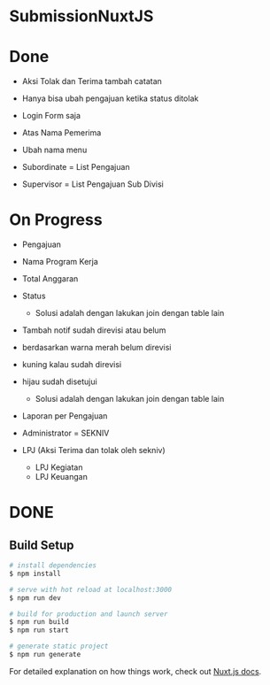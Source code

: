 # SubmissionNuxtJS
# Done
- Aksi Tolak dan Terima tambah catatan

- Hanya bisa ubah pengajuan ketika status ditolak

- Login Form saja

- Atas Nama Pemerima

- Ubah nama menu
- Subordinate = List Pengajuan
- Supervisor = List Pengajuan Sub Divisi

# On Progress

- Pengajuan
- Nama Program Kerja
- Total Anggaran
- Status
    - Solusi adalah dengan lakukan join dengan table lain

- Tambah notif sudah direvisi atau belum 
- berdasarkan warna merah belum direvisi
- kuning kalau sudah direvisi
- hijau sudah disetujui
    - Solusi adalah dengan lakukan join dengan table lain

- Laporan per Pengajuan

- Administrator = SEKNIV

- LPJ (Aksi Terima dan tolak oleh sekniv)
    - LPJ Kegiatan
    - LPJ Keuangan

# DONE

## Build Setup

```bash
# install dependencies
$ npm install

# serve with hot reload at localhost:3000
$ npm run dev

# build for production and launch server
$ npm run build
$ npm run start

# generate static project
$ npm run generate
```

For detailed explanation on how things work, check out [Nuxt.js docs](https://nuxtjs.org).